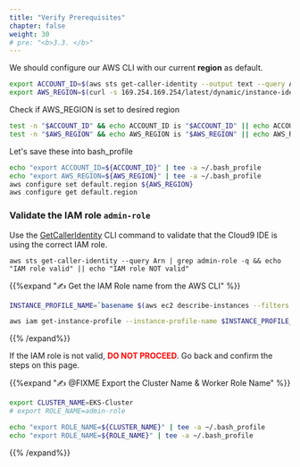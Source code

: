 ```yaml
---
title: "Verify Prerequisites"
chapter: false
weight: 30
# pre: "<b>3.3. </b>"
---
```



We should configure our AWS CLI with our current **region** as default.

```sh
export ACCOUNT_ID=$(aws sts get-caller-identity --output text --query Account)
export AWS_REGION=$(curl -s 169.254.169.254/latest/dynamic/instance-identity/document | jq -r '.region')
```

Check if AWS_REGION is set to desired region
```sh
test -n "$ACCOUNT_ID" && echo ACCOUNT_ID is "$ACCOUNT_ID" || echo ACCOUNT_ID is not set
test -n "$AWS_REGION" && echo AWS_REGION is "$AWS_REGION" || echo AWS_REGION is not set
```
 
Let's save these into bash_profile
```sh
echo "export ACCOUNT_ID=${ACCOUNT_ID}" | tee -a ~/.bash_profile
echo "export AWS_REGION=${AWS_REGION}" | tee -a ~/.bash_profile
aws configure set default.region ${AWS_REGION}
aws configure get default.region
```

### Validate the IAM role `admin-role`

Use the [GetCallerIdentity](https://docs.aws.amazon.com/cli/latest/reference/sts/get-caller-identity.html) CLI command to validate that the Cloud9 IDE is using the correct IAM role.

```
aws sts get-caller-identity --query Arn | grep admin-role -q && echo "IAM role valid" || echo "IAM role NOT valid"
```

{{%expand "✍️ Get the IAM Role name from the AWS CLI" %}}
```bash
INSTANCE_PROFILE_NAME=`basename $(aws ec2 describe-instances --filters Name=tag:Name,Values=aws-cloud9-${C9_PROJECT}-${C9_PID} | jq -r '.Reservations[0].Instances[0].IamInstanceProfile.Arn' | awk -F "/" "{print $2}")`

aws iam get-instance-profile --instance-profile-name $INSTANCE_PROFILE_NAME --query "InstanceProfile.Roles[0].RoleName" --output text
```
{{% /expand%}}


If the IAM role is not valid, <span style="color: red;">**DO NOT PROCEED**</span>. Go back and confirm the steps on this page.

{{%expand "✍️ @FIXME Export the Cluster Name & Worker Role Name" %}}
<!--
> Download the eksctl binary

```bash
curl --silent --location "https://github.com/weaveworks/eksctl/releases/latest/download/eksctl_$(uname -s)_amd64.tar.gz" | tar xz -C /tmp

sudo mv -v /tmp/eksctl /usr/local/bin

eksctl version

eksctl completion bash >> ~/.bash_completion
. /etc/profile.d/bash_completion.sh
. ~/.bash_completion
```
-->

<!--
> Export the Worker Role Name

```bash
export EKS_CLUSTER=EKS-Cluster

STACK_NAME=$(eksctl get nodegroup --cluster ${EKS_CLUSTER} -o json | jq -r '.[].StackName')
ROLE_NAME=$(aws cloudformation describe-stack-resources --stack-name $STACK_NAME | jq -r '.StackResources[] | select(.ResourceType=="AWS::IAM::Role") | .PhysicalResourceId')
echo "export ROLE_NAME=${ROLE_NAME}" | tee -a ~/.bash_profile
```
-->

```bash
export CLUSTER_NAME=EKS-Cluster
# export ROLE_NAME=admin-role

echo "export ROLE_NAME=${CLUSTER_NAME}" | tee -a ~/.bash_profile
echo "export ROLE_NAME=${ROLE_NAME}" | tee -a ~/.bash_profile
```
{{% /expand%}}
